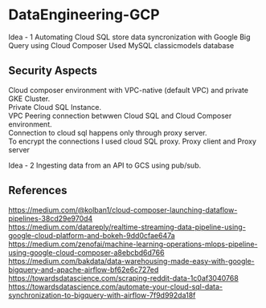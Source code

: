 # DataEngineering-GCP

Idea - 1
Automating Cloud SQL store data syncronization with Google Big Query using Cloud Composer
Used MySQL classicmodels database


## Security Aspects
Cloud composer environment with VPC-native (default VPC) and private GKE Cluster. <br />
Private Cloud SQL Instance. <br />
VPC Peering connection betwwen Cloud SQL and Cloud Composer environment. <br />
Connection to cloud sql happens only through proxy server.<br />
To encrypt the connections I used cloud SQL proxy. Proxy client and Proxy server<br />




Idea - 2
Ingesting data from an API to GCS using pub/sub.

## References

https://medium.com/@kolban1/cloud-composer-launching-dataflow-pipelines-38cd29e970d4                              <br />
https://medium.com/datareply/realtime-streaming-data-pipeline-using-google-cloud-platform-and-bokeh-9dd0cfae647a  <br />
https://medium.com/zenofai/machine-learning-operations-mlops-pipeline-using-google-cloud-composer-a8ebcbd6d766    <br />
https://medium.com/bakdata/data-warehousing-made-easy-with-google-bigquery-and-apache-airflow-bf62e6c727ed        <br />
https://towardsdatascience.com/scraping-reddit-data-1c0af3040768                                                  <br />
https://towardsdatascience.com/automate-your-cloud-sql-data-synchronization-to-bigquery-with-airflow-7f9d992da18f <br />

